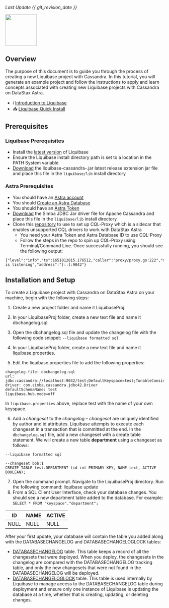 _Last Update {{ git_revision_date }}_

<img src="/img/liquibase/logo.png" height="100px" />

## Overview

The purpose of this document is to guide you through the process of creating a new Liquibase project with Cassandra. In this tutorial, you will generate an example project and follow the instructions to apply and learn concepts associated with creating new Liquibase projects with Cassandra on DataStax Astra.

- ℹ️ [Introduction to Liquibase](https://docs.liquibase.com/home.html)
- 📥 [Liquibase Quick Install](https://docs.liquibase.com/install/liquibase-windows.html)

## Prerequisites
### Liquibase Prerequisites
- Install the [latest version](https://www.liquibase.org/download) of Liquibase 
- Ensure the Liquibase install directory path is set to a location in the PATH System variable
- [Download](https://github.com/liquibase/liquibase-cassandra/releases/) the liquibase-cassandra-<version>.jar latest release extension jar file and place this file in the `liquibase/lib` install directory 

### Astra Prerequisites
- You should have an [Astra account](http://astra.datastax.com/)
- You should [Create an Astra Database](/pages/astra/create-instance/)
- You should have an [Astra Token](/pages/astra/create-token/)
- [Download](https://downloads.datastax.com/#odbc-jdbc-drivers) the Simba JDBC Jar driver file for Apache Cassandra and place this file in the `liquibase/lib` install directory 
- Clone this [repository](https://github.com/datastax/cql-proxy) to use to set up CQL-Proxy which is a sidecar that enables unsupported CQL drivers to work with DataStax Astra
    - You need your Astra Token and Astra Database ID to use CQL-Proxy
    - Follow the steps in the repo to spin up CQL-Proxy using Terminal/Command Line. Once successfully running, you should see the following output:

```
{"level":"info","ts":1651012815.176512,"caller":"proxy/proxy.go:222","msg":"proxy is listening","address":"[::]:9042"}
```

## Installation and Setup
To create a Liquibase project with Cassandra on DataStax Astra on your machine, begin with the following steps:

1. Create a new project folder and name it LiquibaseProj.
2. In your LiquibaseProj folder, create a new text file and name it dbchangelog.sql.
3. Open the dbchangelog.sql file and update the changelog file with the following code snippet: 
`--liquibase formatted sql` 

4. In your LiquibaseProj folder, create a new text file and name it liquibase.properties.
5. Edit the liquibase.properties file to add the following properties:

```
changelog-file: dbchangelog.sql
url: jdbc:cassandra://localhost:9042/test;DefaultKeyspace=test;TunableConsistency=6
driver: com.simba.cassandra.jdbc42.Driver
defaultSchemaName: test
liquibase.hub.mode=off 
```
In `liquibase.properties` above, replace test with the name of your own keyspace.

 6. Add a _changeset_ to the _changelog_ – _changeset_ are uniquely identified by author and id attributes. Liquibase attempts to execute each changeset in a transaction that is committed at the end. In the `dbchangelog.sql` file, add a new changeset with a create table statement. We will create a new table **department** using a changeset as follows:

```
--liquibase formatted sql

--changeset bob:1
CREATE TABLE test.DEPARTMENT (id int PRIMARY KEY, NAME text, ACTIVE BOOLEAN);
```

7. Open the command prompt. Navigate to the LiquibaseProj directory.
Run the following command: liquibase update
8. From a SQL Client User Interface, check your database changes. You should see a new department table added to the database. For example:
`SELECT * FROM "keyspace"."department";`

| ID          | NAME        | ACTIVE |
| ----------- | ----------- |------- |
| NULL        | NULL        |  NULL  |

After your first update, your database will contain the table you added along with the DATABASECHANGELOG and DATABASECHANGELOGLOCK tables:

- [DATABASECHANGELOG](https://docs.liquibase.com/concepts/tracking-tables/databasechangelog-table.html) table. This table keeps a record of all the changesets that were deployed. When you deploy, the changesets in the changelog are compared with the DATABASECHANGELOG tracking table, and only the new changesets that were not found in the DATABASECHANGELOG will be deployed.
- [DATABASECHANGELOGLOCK](https://docs.liquibase.com/concepts/tracking-tables/databasechangeloglock-table.html) table. This table is used internally by Liquibase to manage access to the DATABASECHANGELOG table during deployment and ensure only one instance of Liquibase is updating the database at a time, whether that is creating, updating, or deleting changes.
